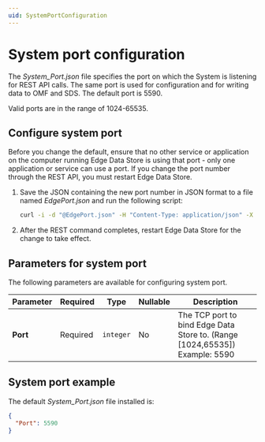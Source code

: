 ```yaml
---
uid: SystemPortConfiguration
---
```


# System port configuration

The _System_Port.json_ file specifies the port on which the System is listening for REST API calls. The same port is used for configuration and for writing data to OMF and SDS. The default port is 5590. 

Valid ports are in the range of 1024-65535. 

## Configure system port

Before you change the default, ensure that no other service or application on the computer running Edge Data Store is using that port - only one application or service can use a port. If you change the port number through the REST API, you must restart Edge Data Store.

1. Save the JSON containing the new port number in JSON format to a file named _EdgePort.json_ and run the following script:

    ```bash
    curl -i -d "@EdgePort.json" -H "Content-Type: application/json" -X PUT http://localhost:5590/api/v1/configuration/system/port
    ```

2. After the REST command completes, restart Edge Data Store for the change to take effect.

## Parameters for system port

The following parameters are available for configuring system port.

| Parameter      | Required    | Type   | Nullable | Description                      |
| ------------- | --------- | -------- | -------- | ------------------------------- |
| **Port** | Required | `integer` | No       | The TCP port to bind Edge Data Store to. (Range [1024,65535]) Example: 5590 | 


## System port example

The default _System_Port.json_ file installed is:

```json
{
  "Port": 5590
}
```
